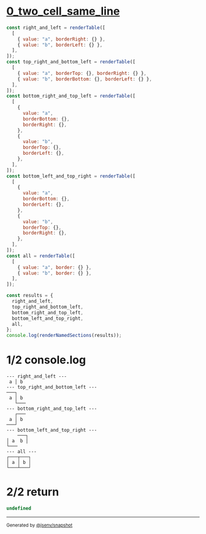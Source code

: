 # [0_two_cell_same_line](../../table_2_cells.test.mjs#L12)

```js
const right_and_left = renderTable([
  [
    { value: "a", borderRight: {} },
    { value: "b", borderLeft: {} },
  ],
]);
const top_right_and_bottom_left = renderTable([
  [
    { value: "a", borderTop: {}, borderRight: {} },
    { value: "b", borderBottom: {}, borderLeft: {} },
  ],
]);
const bottom_right_and_top_left = renderTable([
  [
    {
      value: "a",
      borderBottom: {},
      borderRight: {},
    },
    {
      value: "b",
      borderTop: {},
      borderLeft: {},
    },
  ],
]);
const bottom_left_and_top_right = renderTable([
  [
    {
      value: "a",
      borderBottom: {},
      borderLeft: {},
    },
    {
      value: "b",
      borderTop: {},
      borderRight: {},
    },
  ],
]);
const all = renderTable([
  [
    { value: "a", border: {} },
    { value: "b", border: {} },
  ],
]);

const results = {
  right_and_left,
  top_right_and_bottom_left,
  bottom_right_and_top_left,
  bottom_left_and_top_right,
  all,
};
console.log(renderNamedSections(results));
```

# 1/2 console.log

```console
--- right_and_left ---
 a │ b 
--- top_right_and_bottom_left ---
───┐   
 a │ b 
   └───
--- bottom_right_and_top_left ---
   ┌───
 a │ b 
───┘   
--- bottom_left_and_top_right ---
    ───┐
│ a  b │
└───    
--- all ---
┌───┬───┐
│ a │ b │
└───┴───┘
```

# 2/2 return

```js
undefined
```

---

<sub>
  Generated by <a href="https://github.com/jsenv/core/tree/main/packages/independent/snapshot">@jsenv/snapshot</a>
</sub>
